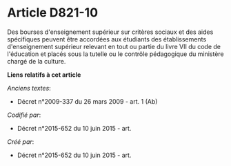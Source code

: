 # Article D821-10

Des bourses d'enseignement supérieur sur critères sociaux et des aides spécifiques peuvent être accordées aux étudiants des
établissements d'enseignement supérieur relevant en tout ou partie du livre VII du code de l'éducation et placés sous la
tutelle ou le contrôle pédagogique du ministère chargé de la culture.

**Liens relatifs à cet article**

_Anciens textes_:

  - Décret n°2009-337 du 26 mars 2009 - art. 1 (Ab)

_Codifié par_:

  - Décret n°2015-652 du 10 juin 2015 - art.

_Créé par_:

  - Décret n°2015-652 du 10 juin 2015 - art.
